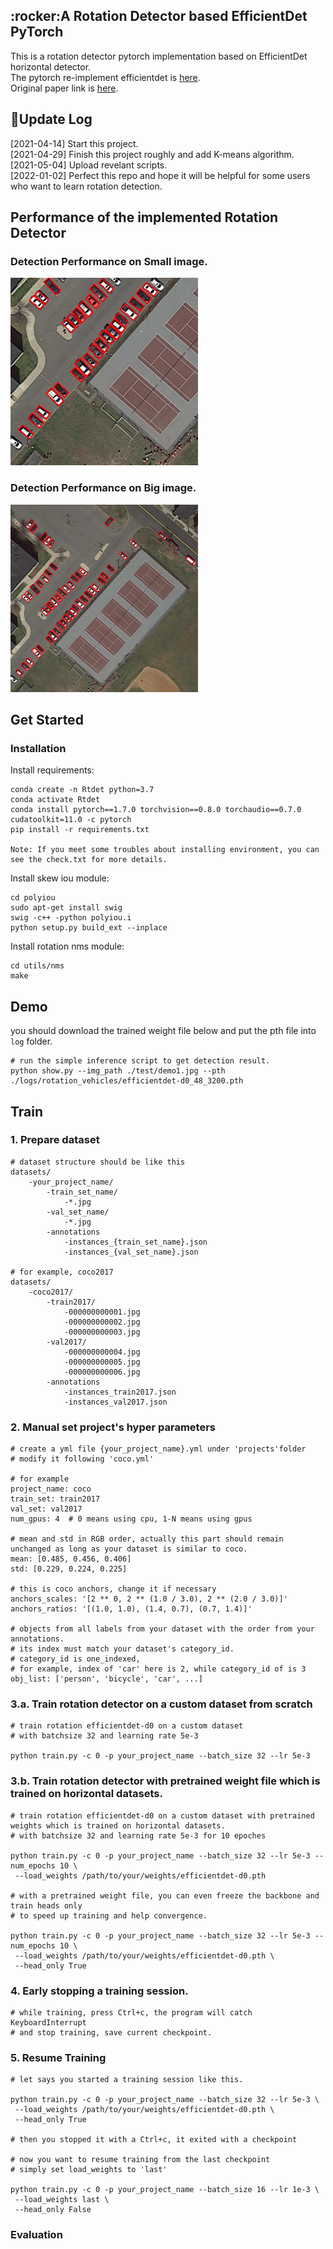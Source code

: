## :rocker:A Rotation Detector based EfficientDet PyTorch  
This is a rotation detector pytorch implementation based on EfficientDet horizontal detector.  
The pytorch re-implement efficientdet is [here](https://github.com/zylo117/Yet-Another-EfficientDet-Pytorch).  
Original paper link is [here](https://arxiv.org/abs/1911.09070).
## :pushpin:Update Log  
[2021-04-14] Start this project.  
[2021-04-29] Finish this project roughly and add K-means algorithm.    
[2021-05-04] Upload revelant scripts.  
[2022-01-02] Perfect this repo and hope it will be helpful for some users who want to learn rotation detection.  
## Performance of the implemented Rotation Detector  
### Detection Performance on Small image.
<img src="https://github.com/HsLOL/Rotation-EfficientDet-D0/blob/master/pics/showresult.jpg" width="300" height="300"/>  

### Detection Performance on Big image. 
<img src="https://github.com/HsLOL/Rotation-EfficientDet-D0/blob/master/pics/Merged.jpg" width="300" height="300"/>  

## Get Started
### Installation  
Install requirements:
```
conda create -n Rtdet python=3.7  
conda activate Rtdet  
conda install pytorch==1.7.0 torchvision==0.8.0 torchaudio==0.7.0 cudatoolkit=11.0 -c pytorch
pip install -r requirements.txt  

Note: If you meet some troubles about installing environment, you can see the check.txt for more details.  
```
Install skew iou module:
```
cd polyiou
sudo apt-get install swig
swig -c++ -python polyiou.i
python setup.py build_ext --inplace
```
Install rotation nms module:
```
cd utils/nms
make
```
## Demo
you should download the trained weight file below and put the pth file into `log` folder.
```
# run the simple inference script to get detection result.
python show.py --img_path ./test/demo1.jpg --pth ./logs/rotation_vehicles/efficientdet-d0_48_3200.pth
```
## Train
### 1. Prepare dataset
```
# dataset structure should be like this
datasets/
    -your_project_name/
        -train_set_name/
            -*.jpg
        -val_set_name/
            -*.jpg
        -annotations
            -instances_{train_set_name}.json
            -instances_{val_set_name}.json

# for example, coco2017
datasets/
    -coco2017/
        -train2017/
            -000000000001.jpg
            -000000000002.jpg
            -000000000003.jpg
        -val2017/
            -000000000004.jpg
            -000000000005.jpg
            -000000000006.jpg
        -annotations
            -instances_train2017.json
            -instances_val2017.json
```
### 2. Manual set project's hyper parameters
```
# create a yml file {your_project_name}.yml under 'projects'folder
# modify it following 'coco.yml'

# for example
project_name: coco
train_set: train2017
val_set: val2017
num_gpus: 4  # 0 means using cpu, 1-N means using gpus

# mean and std in RGB order, actually this part should remain unchanged as long as your dataset is similar to coco.
mean: [0.485, 0.456, 0.406]
std: [0.229, 0.224, 0.225]

# this is coco anchors, change it if necessary
anchors_scales: '[2 ** 0, 2 ** (1.0 / 3.0), 2 ** (2.0 / 3.0)]'
anchors_ratios: '[(1.0, 1.0), (1.4, 0.7), (0.7, 1.4)]'

# objects from all labels from your dataset with the order from your annotations.
# its index must match your dataset's category_id.
# category_id is one_indexed,
# for example, index of 'car' here is 2, while category_id of is 3
obj_list: ['person', 'bicycle', 'car', ...]

```
### 3.a. Train rotation detector on a custom dataset from scratch
```
# train rotation efficientdet-d0 on a custom dataset
# with batchsize 32 and learning rate 5e-3

python train.py -c 0 -p your_project_name --batch_size 32 --lr 5e-3
```
### 3.b. Train rotation detector with pretrained weight file which is trained on horizontal datasets.
```
# train rotation efficientdet-d0 on a custom dataset with pretrained weights which is trained on horizontal datasets.
# with batchsize 32 and learning rate 5e-3 for 10 epoches

python train.py -c 0 -p your_project_name --batch_size 32 --lr 5e-3 --num_epochs 10 \
 --load_weights /path/to/your/weights/efficientdet-d0.pth

# with a pretrained weight file, you can even freeze the backbone and train heads only
# to speed up training and help convergence.

python train.py -c 0 -p your_project_name --batch_size 32 --lr 5e-3 --num_epochs 10 \
 --load_weights /path/to/your/weights/efficientdet-d0.pth \
 --head_only True
```
### 4. Early stopping a training session.
```
# while training, press Ctrl+c, the program will catch KeyboardInterrupt
# and stop training, save current checkpoint.
```
### 5. Resume Training
```
# let says you started a training session like this.

python train.py -c 0 -p your_project_name --batch_size 32 --lr 5e-3 \
 --load_weights /path/to/your/weights/efficientdet-d0.pth \
 --head_only True

# then you stopped it with a Ctrl+c, it exited with a checkpoint

# now you want to resume training from the last checkpoint
# simply set load_weights to 'last'

python train.py -c 0 -p your_project_name --batch_size 16 --lr 1e-3 \
 --load_weights last \
 --head_only False
```
### Evaluation
```
```
